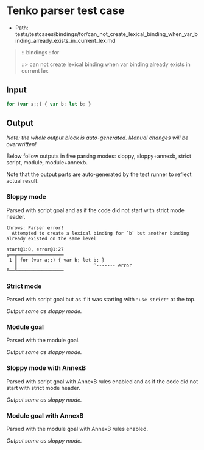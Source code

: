# Tenko parser test case

- Path: tests/testcases/bindings/for/can_not_create_lexical_binding_when_var_binding_already_exists_in_current_lex.md

> :: bindings : for
>
> ::> can not create lexical binding when var binding already exists in current lex

## Input


`````js
for (var a;;) { var b; let b; }
`````

## Output

_Note: the whole output block is auto-generated. Manual changes will be overwritten!_

Below follow outputs in five parsing modes: sloppy, sloppy+annexb, strict script, module, module+annexb.

Note that the output parts are auto-generated by the test runner to reflect actual result.

### Sloppy mode

Parsed with script goal and as if the code did not start with strict mode header.

`````
throws: Parser error!
  Attempted to create a lexical binding for `b` but another binding already existed on the same level

start@1:0, error@1:27
╔══╦═════════════════
 1 ║ for (var a;;) { var b; let b; }
   ║                            ^------- error
╚══╩═════════════════

`````

### Strict mode

Parsed with script goal but as if it was starting with `"use strict"` at the top.

_Output same as sloppy mode._

### Module goal

Parsed with the module goal.

_Output same as sloppy mode._

### Sloppy mode with AnnexB

Parsed with script goal with AnnexB rules enabled and as if the code did not start with strict mode header.

_Output same as sloppy mode._

### Module goal with AnnexB

Parsed with the module goal with AnnexB rules enabled.

_Output same as sloppy mode._
